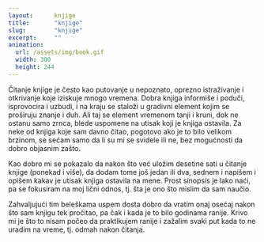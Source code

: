 ```yaml
---
layout:      knjige
title:       "knjige"
slug:        "knjige"
excerpt:     ""
animation:
  url: /assets/img/book.gif
  width: 300
  height: 244
---
```


Čitanje knjige je često kao putovanje u nepoznato, oprezno istraživanje i otkrivanje koje iziskuje mnogo vremena. Dobra
knjiga informiše i poduči, isprovocira i uzbudi, i na kraju se staloži u gradivni element kojim se proširuju znanje i duh.
Ali taj se element vremenom tanji i kruni, dok ne ostanu samo zrnca, blede uspomene na utisak koji je knjiga ostavila.
Za neke od knjiga koje sam davno čitao, pogotovo ako je to bilo velikom brzinom, se sećam samo da li su mi se svidele ili
ne, bez mogućnosti da dobro objasnim zašto.

Kao dobro mi se pokazalo da nakon što već uložim desetine sati u čitanje knjige (ponekad i više), da dodam tome još jedan
ili dva, sednem i napišem i opišem kakav je utisak knjiga ostavila na mene. Prost sinopsis je lako naći, pa se fokusiram
na moj lični odnos, tj. šta je ono što mislim da sam naučio.

Zahvaljujući tim beleškama uspem dosta dobro da vratim onaj osećaj nakon što sam knjigu tek pročitao, pa čak i kada je to
bilo godinama ranije. Krivo mi je što to nisam počeo da praktikujem ranije i zažalim svaki put kada to ne uradim na vreme,
tj. odmah nakon čitanja.